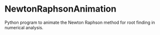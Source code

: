 # NewtonRaphsonAnimation
Python program to animate the Newton Raphson method for root finding in numerical analysis.
